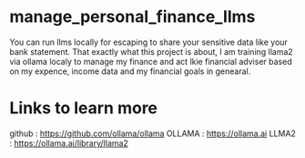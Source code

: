 # manage_personal_finance_llms

You can run llms locally for escaping to share your sensitive data like your bank statement. That exactly what this project is about, I am training llama2 via ollama localy to manage my finance and act lkie financial adviser based on my expence, income data and my financial goals in genearal. 

# Links to learn more 
github : https://github.com/ollama/ollama
OLLAMA : https://ollama.ai
LLMA2 : https://ollama.ai/library/llama2
